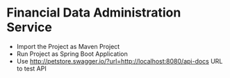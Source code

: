 # Financial Data Administration Service
- Import the Project as Maven Project
- Run Project as Spring Boot Application
- Use http://petstore.swagger.io/?url=http://localhost:8080/api-docs URL to test API
